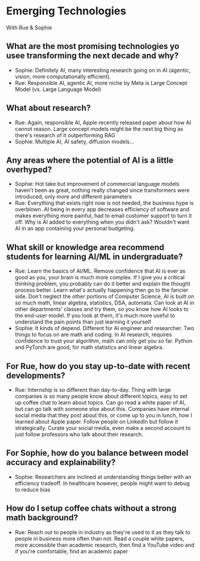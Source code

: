 # Emerging Technologies

With Rue & Sophie

## What are the most promising technologies yo usee transforming the next decade and why?

- Sophie: Definitely AI, many interesting research going on in AI (agentic, vision, more computationally efficient).
- Rue: Responsible AI, agentic AI, more niche by Meta is Large Concept Model (vs. Large Language Model)

## What about research?

- Rue: Again, responsible AI, Apple recently released paper about how AI cannot reason. Large concept models might be the next big thing as there's research of it outperforming RAG
- Sophie: Multiple AI, AI safety, diffusion models...

## Any areas where the potential of AI is a little overhyped?

- Sophie: Hot take but improvement of commercial language models haven't been as great, nothing really changed since transformers were introduced, only more and different parameters
- Rue: Everything that exists right now is not needed, the business hype is overblown. AI being in every app decreases efficiency of software and makes everything more painful, had to email customer support to turn it off. Why is AI added to everything when you didn't ask? Wouldn't want AI in an app containing your personal budgeting.

## What skill or knowledge area recommend students for learning AI/ML in undergraduate?

- Rue: Learn the basics of AI/ML. Remove confidence that AI is ever as good as you, your brain is much more complex. If I give you a critical thinking problem, you probably can do it better and explain the thought process better. Learn what's actually happening then go to the fancier side. Don't neglect the other portions of Computer Science, AI is built on so much math, linear algebra, statistics, DSA, automata. Can look at AI in other departments' classes and try them, so you know how AI looks to the end-user model. If you look at them, it's much more useful to understand the pain points than just learning it yourself
- Sophie: It kinds of depend. Different for AI engineer and researcher. Two things to focus on are math and coding. In AI research, requires confidence to trust your algorithm, math can only get you so far. Python and PyTorch are good, for math statistics and linear algebra.

## For Rue, how do you stay up-to-date with recent developments?

- Rue: Internship is so different than day-to-day. Thing with large companies is so many people know about different topics, easy to set up coffee chat to learn about topics. Can go read a white paper of AI, but can go talk with someone else about this. Companies have internal social media that they post about this, or come up to you in lunch, how I learned about Apple paper. Follow people on LinkedIn but follow it strategically. Curate your social media, even make a second account to just follow professors who talk about their research.

## For Sophie, how do you balance between model accuracy and explainability?

- Sophie: Researchers are inclined at understanding things better with an efficiency tradeoff. In healthcare however, people might want to debug to reduce bias

## How do I setup coffee chats without a strong math background?

- Rue: Reach out to people in industry as they're used to it as they talk to people in business more often than not. Read a couple white papers, more accessible than academic research, then find a YouTube video and if you're comfortable, find an academic paper

